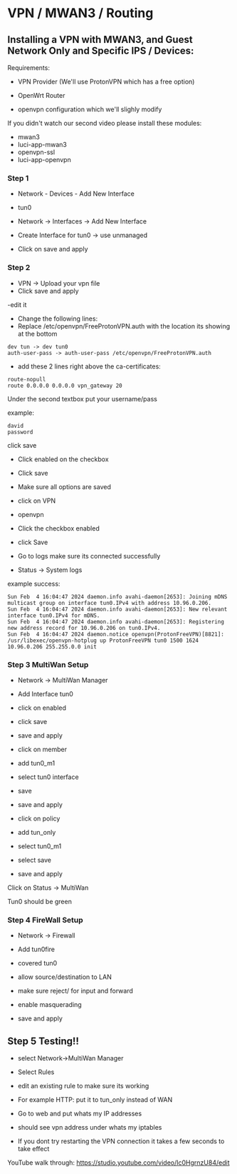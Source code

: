 # VPN / MWAN3 / Routing

## Installing a VPN with MWAN3, and Guest Network Only and Specific IPS / Devices:


Requirements:


 - VPN Provider (We'll use ProtonVPN which has a free option)
  
- OpenWrt Router

- openvpn configuration which we'll slighly modify



If you didn't watch our second video please install these modules:


- mwan3
- luci-app-mwan3
- openvpn-ssl
- luci-app-openvpn


### Step 1

- Network - Devices - Add New Interface
- tun0

- Network -> Interfaces -> Add New Interface
- Create Interface for tun0 -> use unmanaged

- Click on save and apply

### Step 2 


- VPN -> Upload your vpn file
- Click save and apply

-edit it


- Change the following lines:
- Replace /etc/openvpn/FreeProtonVPN.auth with the location its showing at the bottom


```
dev tun -> dev tun0
auth-user-pass -> auth-user-pass /etc/openvpn/FreeProtonVPN.auth
```


- add these 2 lines right above the ca-certificates:

```
route-nopull
route 0.0.0.0 0.0.0.0 vpn_gateway 20
```

Under the second textbox
put your username/pass

example:

```
david
password
```

click save


- Click enabled on the checkbox

- Click save

- Make sure all options are saved

- click on VPN
- openvpn

- Click the checkbox enabled
- click Save

- Go to logs make sure its connected successfully
- Status -> System logs


example success:

```
Sun Feb  4 16:04:47 2024 daemon.info avahi-daemon[2653]: Joining mDNS multicast group on interface tun0.IPv4 with address 10.96.0.206.
Sun Feb  4 16:04:47 2024 daemon.info avahi-daemon[2653]: New relevant interface tun0.IPv4 for mDNS.
Sun Feb  4 16:04:47 2024 daemon.info avahi-daemon[2653]: Registering new address record for 10.96.0.206 on tun0.IPv4.
Sun Feb  4 16:04:47 2024 daemon.notice openvpn(ProtonFreeVPN)[8821]: /usr/libexec/openvpn-hotplug up ProtonFreeVPN tun0 1500 1624 10.96.0.206 255.255.0.0 init

```

### Step 3 MultiWan Setup

- Network -> MultiWan Manager

- Add Interface tun0
- click on enabled
- click save
- save and apply
- click on member
- add tun0_m1
- select tun0 interface
- save
- save and apply
- click on policy
- add tun_only
- select tun0_m1
- select save
- save and apply

Click on Status -> MultiWan


Tun0 should be green



### Step 4 FireWall Setup

- Network -> Firewall

- Add tun0fire
- covered tun0
- allow source/destination to LAN
- make sure reject/ for input and forward
- enable masquerading
- save and apply

## Step 5 Testing!!


- select Network->MultiWan Manager
- Select Rules
- edit an existing rule to make sure its working
- For example HTTP:
put it to tun_only instead of WAN

- Go to web and put whats my IP addresses
- should see vpn address under whats my iptables

- If you dont try restarting the VPN connection it takes a few 
seconds to take effect

YouTube walk through:
https://studio.youtube.com/video/Ic0HgrnzU84/edit
